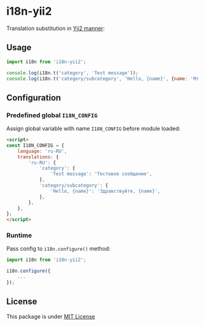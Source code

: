 i18n-yii2
=========

Translation substitution in [Yii2 manner][yii2-i18n]:

Usage
-----

```js
import i18n from 'i18n-yii2';

console.log(i18n.t('category', 'Test message'));
console.log(i18n.t('category/subcategory', 'Hello, {name}', {name: 'Mr. Smith'}));
```

Configuration
-------------

### Predefined global `I18N_CONFIG`

Assign global variable with name `I18N_CONFIG` before module loaded:

```html
<script>
const I18N_CONFIG = {
    language: 'ru-RU',
    translations: {
        'ru-RU': {
            'category': {
                'Test message': 'Тестовое сообщение',
            },
            'category/subcategory': {
                'Hello, {name}': 'Здравствуйте, {name}',
            },
        },
    },
};
</script>
```

### Runtime

Pass config to `i18n.configure()` method:

```js
import i18n from 'i18n-yii2';

i18n.configure({
    ...
});
```

License
-------

This package is under [MIT License][mit]


[mit]: https://opensource.org/licenses/MIT
[yii2-i18n]: https://www.yiiframework.com/doc/guide/2.0/en/tutorial-i18n
